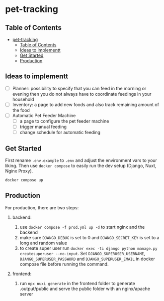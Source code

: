 # pet-tracking

## Table of Contents

- [pet-tracking](#pet-tracking)
  - [Table of Contents](#table-of-contents)
  - [Ideas to implementt](#ideas-to-implementt)
  - [Get Started](#get-started)
  - [Production](#production)

## Ideas to implementt

- [ ] Planner: possibility to specify that you can feed in the morning or evening then you do not always have to coordinate feedings in your household
- [ ] Inventory: a page to add new foods and also track remaining amount of the food
- [ ] Automatic Pet Feeder Machine
  - [ ] a page to configure the pet feeder machine
  - [ ] trigger manual feeding
  - [ ] change schedule for automatic feeding

## Get Started

First rename `.env.example` to `.env` and adjust the environment vars to your liking.
Then use `docker compose` to easily run the dev setup (Django, Nuxt, Nginx Proxy).

```sh
docker compose up
```

## Production

For production, there are two steps:

1. backend:
   1. use `docker compose -f prod.yml up -d` to start nginx and the backend
   2. make sure `DJANGO_DEBUG` is set to 0 and `DJANGO_SECRET_KEY` is set to a long and random value
   3. to create super user run `docker exec -ti django python manage.py createsuperuser --no-input`. Set `DJANGO_SUPERUSER_USERNAME`, `DJANGO_SUPERUSER_PASSWORD` and `DJANGO_SUPERUSER_EMAIL` in docker compose file before running the command.

2. frontend:
   1. run `npx nuxi generate` in the frontend folder to generate .output/public and serve the public folder with an nginx/apache server
